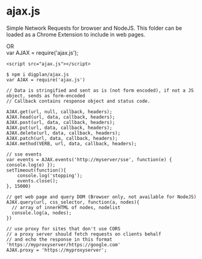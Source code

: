 ajax.js
=======

Simple Network Requests for browser and NodeJS.  This folder can be loaded as a Chrome Extension to include in
web pages.

<script src='ajax.js'></script>    
OR    
var AJAX = require('ajax.js');    

````
<script src="ajax.js"></script>
 
$ npm i digplan/ajax.js
var AJAX = require('ajax.js')
 
// Data is stringified and sent as is (not form encoded), if not a JS object, sends as form-encoded    
// Callback contains response object and status code.
 
AJAX.get(url, null, callback, headers);
AJAX.head(url, data, callback, headers);
AJAX.post(url, data, callback, headers);
AJAX.put(url, data, callback, headers);
AJAX.delete(url, data, callback, headers);
AJAX.patch(url, data, callback, headers);
AJAX.method(VERB, url, data, callback, headers);
 
// sse events
var events = AJAX.events('http://myserver/sse', function(e) { console.log(e) });
setTimeout(function(){
    console.log('stopping');
    events.close();
}, 15000)
 
// get web page and query DOM (Browser only, not available for NodeJS)
AJAX.query(url, css_selector, function(a, nodes){
  // array of innerHTML of nodes, nodelist
  console.log(a, nodes);
})
 
// use proxy for sites that don't use CORS
// a proxy server should fetch requests on clients behalf
// and echo the response in this format 'https://myproxyserver/https://google.com'
AJAX.proxy = 'https://myproxyserver';
````
